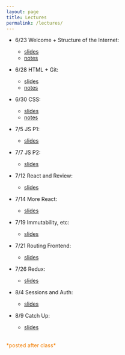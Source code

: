 ```yaml
---
layout: page
title: Lectures
permalink: /lectures/
---
```



* 6/23 Welcome + Structure of the Internet:
  * [slides](../slides/w1c1)
  * [notes](01_interwebs/)

* 6/28 HTML + Git:
  * [slides](../slides/w2c1)
  * [notes](02_html/)

* 6/30 CSS:
  * [slides](../slides/w2c2)
  * [notes](03_css/)

* 7/5 JS P1:
  * [slides](../slides/w3c1)

* 7/7 JS P2:
  * [slides](../slides/w3c2)

* 7/12 React and Review:
  * [slides](../slides/w4c1)

* 7/14 More React:
  * [slides](../slides/w4c2)

* 7/19 Immutability, etc:
  * [slides](../slides/w5c1)

* 7/21 Routing Frontend:
  * [slides](../slides/w5c2)

* 7/26 Redux:
  * [slides](../slides/w6c1)

* 8/4 Sessions and Auth:
  * [slides](../slides/w7c2)

* 8/9 Catch Up:
  * [slides](../slides/w8c1)








<br>
<span style="color: #F27D00">*posted after class*</span>
